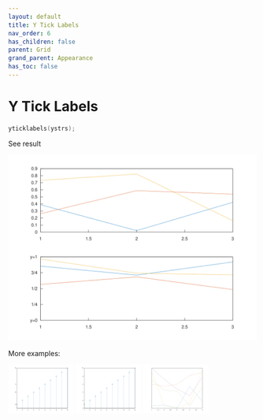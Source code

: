 ```yaml
---
layout: default
title: Y Tick Labels
nav_order: 6
has_children: false
parent: Grid
grand_parent: Appearance
has_toc: false
---
```

# Y Tick Labels

```cpp
yticklabels(ystrs);
```


See result

[![example_yticklabels_1](yticklabels/yticklabels_1.svg)](https://github.com/alandefreitas/matplotplusplus/blob/master/examples/appearance/grid/yticklabels/yticklabels_1.cpp)

More examples:
    
[![example_yticklabels_2](yticklabels/yticklabels_2_thumb.png)](https://github.com/alandefreitas/matplotplusplus/blob/master/examples/appearance/grid/yticklabels/yticklabels_2.cpp)  [![example_yticklabels_3](yticklabels/yticklabels_3_thumb.png)](https://github.com/alandefreitas/matplotplusplus/blob/master/examples/appearance/grid/yticklabels/yticklabels_3.cpp)  [![example_yticklabels_4](yticklabels/yticklabels_4_thumb.png)](https://github.com/alandefreitas/matplotplusplus/blob/master/examples/appearance/grid/yticklabels/yticklabels_4.cpp)

  




<!-- Generated with mdsplit: https://github.com/alandefreitas/mdsplit -->
